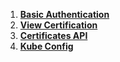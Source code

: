 1. **[Basic Authentication](./Basic-Authentication.md)**
2. **[View Certification](./View-Certification-Details.md)**
3. **[Certificates API](./Certificates-API.md)**
4. **[Kube Config](./KubeConfig.md)**
